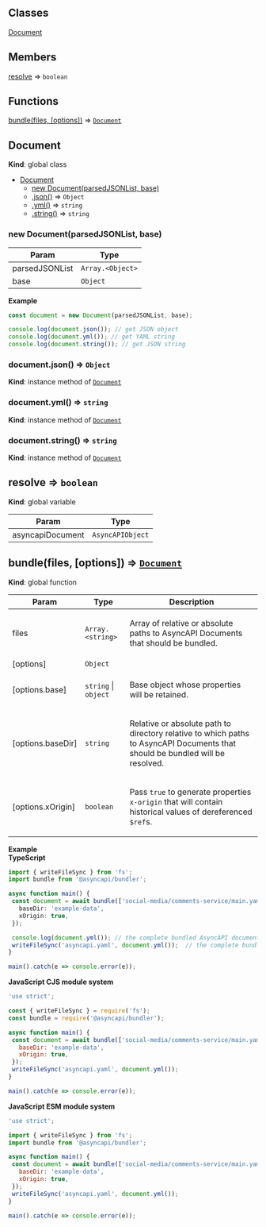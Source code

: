 ## Classes

<dl>
<dt><a href="#Document">Document</a></dt>
<dd></dd>
</dl>

## Members

<dl>
<dt><a href="#resolve">resolve</a> ⇒ <code>boolean</code></dt>
<dd></dd>
</dl>

## Functions

<dl>
<dt><a href="#bundle">bundle(files, [options])</a> ⇒ <code><a href="#Document">Document</a></code></dt>
<dd></dd>
</dl>

<a name="Document"></a>

## Document
**Kind**: global class  

* [Document](#Document)
    * [new Document(parsedJSONList, base)](#new_Document_new)
    * [.json()](#Document+json) ⇒ <code>Object</code>
    * [.yml()](#Document+yml) ⇒ <code>string</code>
    * [.string()](#Document+string) ⇒ <code>string</code>

<a name="new_Document_new"></a>

### new Document(parsedJSONList, base)

| Param | Type |
| --- | --- |
| parsedJSONList | <code>Array.&lt;Object&gt;</code> | 
| base | <code>Object</code> | 

**Example**  
```js
const document = new Document(parsedJSONList, base);

console.log(document.json()); // get JSON object
console.log(document.yml()); // get YAML string
console.log(document.string()); // get JSON string
```
<a name="Document+json"></a>

### document.json() ⇒ <code>Object</code>
**Kind**: instance method of [<code>Document</code>](#Document)  
<a name="Document+yml"></a>

### document.yml() ⇒ <code>string</code>
**Kind**: instance method of [<code>Document</code>](#Document)  
<a name="Document+string"></a>

### document.string() ⇒ <code>string</code>
**Kind**: instance method of [<code>Document</code>](#Document)  
<a name="resolve"></a>

## resolve ⇒ <code>boolean</code>
**Kind**: global variable  

| Param | Type |
| --- | --- |
| asyncapiDocument | <code>AsyncAPIObject</code> | 

<a name="bundle"></a>

## bundle(files, [options]) ⇒ [<code>Document</code>](#Document)
**Kind**: global function  

| Param | Type | Description |
| --- | --- | --- |
| files | <code>Array.&lt;string&gt;</code> | <p>Array of relative or absolute paths to AsyncAPI Documents that should be bundled.</p> |
| [options] | <code>Object</code> |  |
| [options.base] | <code>string</code> \| <code>object</code> | <p>Base object whose properties will be retained.</p> |
| [options.baseDir] | <code>string</code> | <p>Relative or absolute path to directory relative to which paths to AsyncAPI Documents that should be bundled will be resolved.</p> |
| [options.xOrigin] | <code>boolean</code> | <p>Pass <code>true</code> to generate properties <code>x-origin</code> that will contain historical values of dereferenced <code>$ref</code>s.</p> |

**Example**  
**TypeScript**
```ts
import { writeFileSync } from 'fs';
import bundle from '@asyncapi/bundler';

async function main() {
 const document = await bundle(['social-media/comments-service/main.yaml'], {
   baseDir: 'example-data',
   xOrigin: true,
 });

 console.log(document.yml()); // the complete bundled AsyncAPI document
 writeFileSync('asyncapi.yaml', document.yml());  // the complete bundled AsyncAPI document
}

main().catch(e => console.error(e));
```

**JavaScript CJS module system**
```js
'use strict';

const { writeFileSync } = require('fs');
const bundle = require('@asyncapi/bundler');

async function main() {
 const document = await bundle(['social-media/comments-service/main.yaml'], {
   baseDir: 'example-data',
   xOrigin: true,
 });
 writeFileSync('asyncapi.yaml', document.yml());
}

main().catch(e => console.error(e));
```

**JavaScript ESM module system**
```js
'use strict';

import { writeFileSync } from 'fs';
import bundle from '@asyncapi/bundler';

async function main() {
 const document = await bundle(['social-media/comments-service/main.yaml'], {
   baseDir: 'example-data',
   xOrigin: true,
 });
 writeFileSync('asyncapi.yaml', document.yml());
}

main().catch(e => console.error(e));
```
